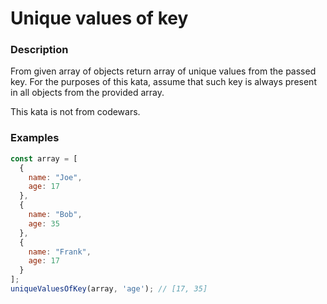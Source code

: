 # Unique values of key

### Description
From given array of objects return array of unique values from the passed key. For the purposes of this kata, assume that such key is always present in all objects from the provided array.

This kata is not from codewars.

### Examples
```javascript
const array = [
  {
    name: "Joe",
    age: 17
  },
  {
    name: "Bob",
    age: 35
  },
  {
    name: "Frank",
    age: 17
  }
];
uniqueValuesOfKey(array, 'age'); // [17, 35]
```
